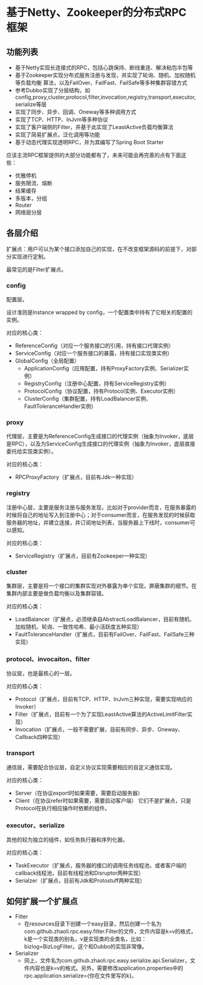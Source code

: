 # 基于Netty、Zookeeper的分布式RPC框架



## 功能列表

- 基于Netty实现长连接式的RPC，包括心跳保持、断线重连、解决粘包半包等
- 基于Zookeeper实现分布式服务注册与发现，并实现了轮询、随机、加权随机等负载均衡
  算法，以及FailOver、FailFast、FailSafe等多种集群容错方式
- 参考Dubbo实现了分层结构，如
  config,proxy,cluster,protocol,filter,invocation,registry,transport,executor,serialize等层
- 实现了同步、异步、回调、Oneway等多种调用方式
- 实现了TCP、HTTP、InJvm等多种协议
- 实现了客户端侧的Filter，并基于此实现了LeastActive负载均衡算法
- 实现了简易扩展点，泛化调用等功能
- 基于动态代理实现透明RPC，并为其编写了Spring Boot Starter

应该主流RPC框架提供的大部分功能都有了，未来可能会再完善的点有下面这些：

- 优雅停机
- 服务限流、熔断
- 结果缓存
- 多版本，分组
- Router
- 网络层分层


## 各层介绍

扩展点：用户可以为某个接口添加自己的实现，在不改变框架源码的前提下，对部分实现进行定制。

最常见的是Filter扩展点。

### config

配置层。

设计准则是Instance wrapped by config，一个配置类中持有了它相关的配置的实例。

对应的核心类：

- ReferenceConfig（对应一个服务接口的引用，持有接口代理实例）
- ServiceConfig（对应一个服务接口的暴露，持有接口实现类实例）
- GlobalConfig（全局配置）
  - ApplicationConfig（应用配置，持有ProxyFactory实例、Serializer实例）
  - RegistryConfig（注册中心配置，持有ServiceRegistry实例）
  - ProtocolConfig（协议配置，持有Protocol实例、Executor实例）
  - ClusterConfig（集群配置，持有LoadBalancer实例、FaultToleranceHandler实例）

### proxy

代理层，主要是为ReferenceConfig生成接口的代理实例（抽象为Invoker，底层是RPC），以及为ServiceConfig生成接口的代理实例（抽象为Invoker，底层直接委托给实现类实例）。

对应的核心类：

- RPCProxyFactory（扩展点，目前有Jdk一种实现）

### registry

注册中心层，主要是服务注册与服务发现，比如对于provider而言，在服务暴露的时候将自己的地址写入到注册中心；对于consumer而言，在服务发现的时候获取服务器的地址，并建立连接，并订阅地址列表，当服务器上下线时，consumer可以感知。

对应的核心类：

- ServiceRegistry（扩展点，目前有Zookeeper一种实现）

### cluster

集群层，主要是将一个接口的集群实现对外暴露为单个实现，屏蔽集群的细节。在集群内部主要是做负载均衡以及集群容错。

对应的核心类：

- LoadBalancer（扩展点，必须继承自AbstractLoadBalancer，目前有随机、加权随机、轮询、一致性哈希、最小活跃度五种实现）
- FaultToleranceHandler（扩展点，目前有FailOver、FailFast、FailSafe三种实现）

### protocol、invocaiton、filter

协议层，也是最核心的一层。

对应的核心类：

- Protocol（扩展点，目前有TCP、HTTP、InJvm三种实现，需要实现响应的Invoker）
- Filter（扩展点，目前有一个为了实现LeastActive算法的ActiveLimitFilter实现）
- Invocation（扩展点，一般不需要扩展，目前有同步、异步、Oneway、Callback四种实现）

### transport

通信层，需要配合协议层，自定义协议实现需要相应的自定义通信实现。

对应的核心类：

- Server（在协议export时如果需要，需要启动服务器）
- Client（在协议refer时如果需要，需要启动客户端）
  它们不是扩展点，只是Protocol在执行相应操作时依赖的组件。

### executor、serialize

其他的较为独立的组件，如任务执行器和序列化器。

对应的核心类：

- TaskExecutor（扩展点，服务器的接口的调用任务线程池，或者客户端的callback线程池，目前有线程池和Disruptor两种实现）
- Serialzer（扩展点，目前有Jdk和Protostuff两种实现）

## 如何扩展一个扩展点

- Filter
  - 在resources目录下创建一个easy目录，然后创建一个名为com.github.zhaoli.rpc.easy.filter.Filter的文件，文件内容是k=v的格式，k是一个实现类的别名，v是实现类的全类名，比如：bizlog=BizLogFilter。这个和Dubbo的实现非常像。
- Serializer
  - 同上，文件名为com.github.zhaoli.rpc.easy.serialize.api.Serializer，文件内容也是k=v的格式。另外，需要修改application.properties中的rpc.application.serialize={你在文件里写的k}。
